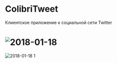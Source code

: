 # ColibriTweet
Клиентское приложение к социальной сети Twitter

# ![2018-01-18](https://user-images.githubusercontent.com/29868570/35095945-0a8b898e-fc53-11e7-8c33-a480125e35ab.png)
![2018-01-18 1](https://user-images.githubusercontent.com/29868570/35095949-1211e7ca-fc53-11e7-93b7-a23f9b0ad169.png)
